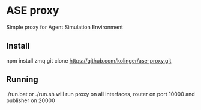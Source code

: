 ASE proxy
=========

Simple proxy for Agent Simulation Environment

Install
-------
npm install zmq
git clone https://github.com/kolinger/ase-proxy.git

Running
-------
./run.bat or ./run.sh will run proxy on all interfaces, router on port 10000 and publisher on 20000
